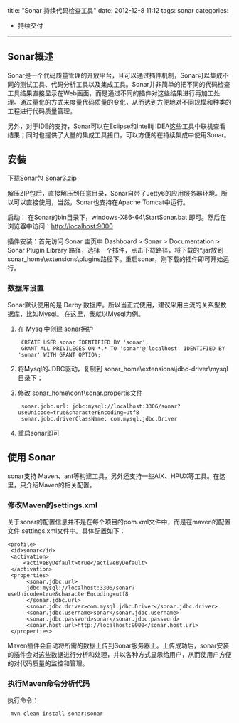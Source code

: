 title: "Sonar 持续代码检查工具"
date: 2012-12-8 11:12
tags: sonar
categories: 
- 持续交付
---
## Sonar概述
Sonar是一个代码质量管理的开放平台，且可以通过插件机制，Sonar可以集成不同的测试工具、代码分析工具以及集成工具。Sonar并非简单的把不同的代码检查工具结果直接显示在Web画面，而是通过不同的插件对这些结果进行再加工处理。通过量化的方式来度量代码质量的变化，从而达到方便地对不同规模和种类的工程进行代码质量管理。

另外，对于IDE的支持，Sonar可以在Eclipse和Intellij IDEA这些工具中联机查看结果；同时也提供了大量的集成工具接口，可以方便的在持续集成中使用Sonar。
## 安装
下载Sonar包 [Sonar3.zip](http://dist.sonar.codehaus.org/sonar-3.1.1.zip)

解压ZIP包后，直接解压到任意目录，Sonar自带了Jetty6的应用服务器环境。所以可以直接使用，当然，Sonar也支持在Apache Tomcat中运行。

启动： 在Sonar的bin目录下，windows-X86-64\StartSonar.bat 即可。然后在浏览器中访问：[http://localhost:9000](http://localhost:9000)

插件安装：首先访问 Sonar 主页中 Dashboard > Sonar > Documentation > Sonar Plugin Library 路径，选择一个插件，点击下载路径，将下载的*.jar放到sonar_home\extensions\plugins路径下。重启sonar，刚下载的插件即可开始运行。

### 数据库设置
Sonar默认使用的是 Derby 数据库。所以当正式使用，建议采用主流的关系型数据库，比如Mysql。 在这里，我就以Mysql为例。

1. 在 Mysql中创建 sonar拥护
	
		CREATE USER sonar IDENTIFIED BY 'sonar';
		GRANT ALL PRIVILEGES ON *.* TO 'sonar'@'localhost' IDENTIFIED BY 'sonar' WITH GRANT OPTION;
	
2. 将Mysql的JDBC驱动，复制到 sonar_home\extensions\jdbc-driver\mysql 目录下；
3. 修改 sonar_home\conf\sonar.propertis文件

		sonar.jdbc.url: jdbc:mysql://localhost:3306/sonar?useUnicode=true&characterEncoding=utf8
		sonar.jdbc.driverClassName: com.mysql.jdbc.Driver
 4. 重启sonar即可
 
## 使用 Sonar
sonar支持 Maven、ant等构建工具，另外还支持一些AIX、HPUX等工具。在这里，只介绍Maven的相关配置。

### 修改Maven的settings.xml
关于sonar的配置信息并不是在每个项目的pom.xml文件中，而是在maven的配置文件 settings.xml文件中。具体配置如下：
	
	<profile>
     <id>sonar</id>
     <activation>
         <activeByDefault>true</activeByDefault>
     </activation>
     <properties>
          <sonar.jdbc.url>
          jdbc:mysql://localhost:3306/sonar?useUnicode=true&characterEncoding=utf8
          </sonar.jdbc.url>
          <sonar.jdbc.driver>com.mysql.jdbc.Driver</sonar.jdbc.driver>
          <sonar.jdbc.username>sonar</sonar.jdbc.username>
          <sonar.jdbc.password>sonar</sonar.jdbc.password>
          <sonar.host.url>http://localhost:9000</sonar.host.url>
     </properties>
  </profile>
  
Maven插件会自动将所需的数据上传到Sonar服务器上。上传成功后，sonar安装的插件会对这些数据进行分析和处理，并以各种方式显示给用户，从而使用户方便的对代码质量的监控和管理。

### 执行Maven命令分析代码
执行命令：
	
	 mvn clean install sonar:sonar
